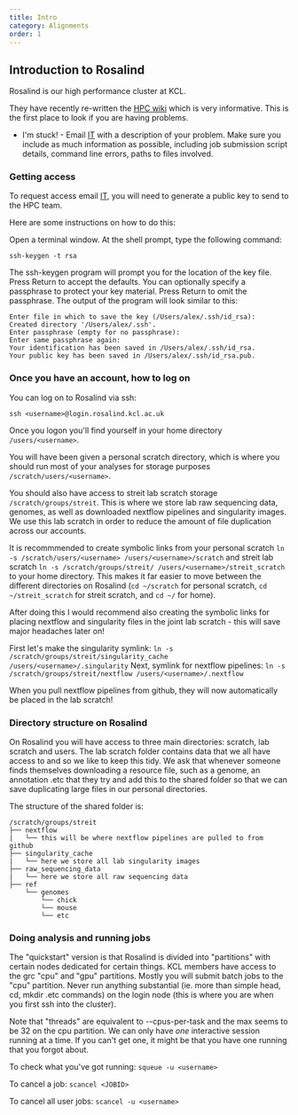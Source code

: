 ```yaml
---
title: Intro
category: Alignments
order: 1
---
```


## Introduction to Rosalind

Rosalind is our high performance cluster at KCL.

They have recently re-written the [HPC wiki](https://rosalind.kcl.ac.uk/) which is very informative. This is the first place to look if you are having problems.

- I'm stuck! - Email [IT](mailto:rosalind-support@kcl.ac.uk) with a description of your problem. Make sure you include as much information as possible, including job submission script details, command line errors, paths to files involved.

### Getting access

To request access email [IT](mailto:rosalind-support@kcl.ac.uk), you will need to generate a public key to send to the HPC team.

Here are some instructions on how to do this:

Open a terminal window. At the shell prompt, type the following command:

`ssh-keygen -t rsa`

The ssh-keygen program will prompt you for the location of the key file. Press Return to accept the defaults. You can optionally specify a passphrase to protect your key material. Press Return to omit the passphrase. The output of the program will look similar to this:

```
Enter file in which to save the key (/Users/alex/.ssh/id_rsa):
Created directory '/Users/alex/.ssh'.
Enter passphrase (empty for no passphrase):
Enter same passphrase again:
Your identification has been saved in /Users/alex/.ssh/id_rsa.
Your public key has been saved in /Users/alex/.ssh/id_rsa.pub.
```

### Once you have an account, how to log on

You can log on to Rosalind via ssh:

`ssh <username>@login.rosalind.kcl.ac.uk`

Once you logon you'll find yourself in your home directory `/users/<username>`.

You will have been given a personal scratch directory, which is where you should run most of your analyses for storage purposes `/scratch/users/<username>`.

You should also have access to streit lab scratch storage `/scratch/groups/streit`. This is where we store lab raw sequencing data, genomes, as well as downloaded nextflow pipelines and singularity images. We use this lab scratch in order to reduce the amount of file duplication across our accounts.

It is recommmended to create symbolic links from your personal scratch `ln -s /scratch/users/<username> /users/<username>/scratch` and streit lab scratch `ln -s /scratch/groups/streit/ /users/<username>/streit_scratch` to your home directory. This makes it far easier to move between the different directories on Rosalind (`cd ~/scratch` for personal scratch, `cd ~/streit_scratch` for streit scratch, and `cd ~/` for home).

After doing this I would recommend also creating the symbolic links for placing nextflow and singularity files in the joint lab scratch - this will save major headaches later on!

First let's make the singularity symlink: `ln -s /scratch/groups/streit/singularity_cache /users/<username>/.singularity`
Next, symlink for nextflow pipelines: `ln -s /scratch/groups/streit/nextflow /users/<username>/.nextflow`

When you pull nextflow pipelines from github, they will now automatically be placed in the lab scratch!

### Directory structure on Rosalind

On Rosalind you will have access to three main directories: scratch, lab scratch and users. The lab scratch folder contains data that we all have access to and so we like to keep this tidy. We ask that whenever someone finds themselves downloading a resource file, such as a genome, an annotation .etc that they try and add this to the shared folder so that we can save duplicating large files in our personal directories.

The structure of the shared folder is:

```
/scratch/groups/streit
├── nextflow
|   └── this will be where nextflow pipelines are pulled to from github
├── singularity_cache
|   └── here we store all lab singularity images
├── raw_sequencing_data
|   └── here we store all raw sequencing data
├── ref
    └── genomes
        └── chick
        └── mouse
        └── etc
```

### Doing analysis and running jobs

The "quickstart" version is that Rosalind is divided into "partitions" with certain nodes dedicated for certain things.
KCL members have access to the grc "cpu" and "gpu" partitions.
Mostly you will submit batch jobs to the "cpu" partition.
Never run anything substantial (ie. more than simple head, cd, mkdir .etc commands) on the login node (this is where you are when you first ssh into the cluster).

Note that "threads" are equivalent to --cpus-per-task and the max seems to be 32 on the cpu partition.
We can only have _one_ interactive session running at a time. If you can't get one, it might be that you have one running that you forgot about.

To check what you've got running:
`squeue -u <username>`

To cancel a job:
`scancel <JOBID>`

To cancel all user jobs:
`scancel -u <username>`

